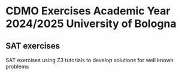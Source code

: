 # CDMO Exercises Academic Year 2024/2025 University of Bologna 
## SAT exercises
SAT exercises using Z3 tutorials to develop solutions for well known problems 
